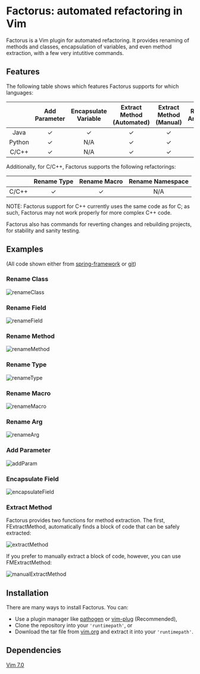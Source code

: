# Factorus: automated refactoring in Vim

Factorus is a Vim plugin for automated refactoring. It provides 
renaming of methods and classes, encapsulation of variables, 
and even method extraction, with a few very intutitive commands.

## Features

The following table shows which features Factorus supports for
which languages:

|              |Add  Parameter|Encapsulate Variable|Extract Method (Automated)|Extract Method (Manual)|Rename  Argument|Rename Class|Rename Method |Rename Field|
|:------------:|:------------:|:------------------:|:------------------------:|:---------------------:|:--------------:|:----------:|:------------:|:----------:|
|     Java     |   &#10003;   |      &#10003;      |         &#10003;         |        &#10003;       |    &#10003;    |  &#10003;  |   &#10003;   |  &#10003;  |
|    Python    |   &#10003;   |         N/A        |         &#10003;         |        &#10003;       |    &#10003;    |  &#10003;  |   &#10003;   |     N/A    |
|      C/C++       |   &#10003;   |         N/A        |         &#10003;         |        &#10003;       |    &#10003;    |    N/A     |   &#10003;   |  &#10003;  |

Additionally, for C/C++, Factorus supports the following refactorings:

|              |Rename Type|Rename Macro|Rename Namespace|
|:------------:|:---------:|:----------:|:--------------:|
|      C/C++       |  &#10003; |  &#10003;  |      N/A       |

NOTE: Factorus support for C++ currently uses the same code as for C; as such, Factorus may not work properly for more complex C++ code.


Factorus also has commands for reverting changes and rebuilding projects, for stability and sanity testing.

## Examples
(All code shown either from [spring-framework](https://github.com/spring-projects/spring-framework) or [git](https://github.com/git/git))

### Rename Class
![renameClass](https://raw.githubusercontent.com/apalmer1377/factorus/master/media/renameclass.gif)

### Rename Field
![renameField](https://raw.githubusercontent.com/apalmer1377/factorus/master/media/renamefield.gif)

### Rename Method
![renameMethod](https://raw.githubusercontent.com/apalmer1377/factorus/master/media/renamemethod.gif)

### Rename Type
![renameType](https://raw.githubusercontent.com/apalmer1377/factorus/master/media/renametype.gif)

### Rename Macro
![renameMacro](https://raw.githubusercontent.com/apalmer1377/factorus/master/media/renamemacro.gif)

### Rename Arg
![renameArg](https://raw.githubusercontent.com/apalmer1377/factorus/master/media/renamearg.gif)

### Add Parameter
![addParam](https://raw.githubusercontent.com/apalmer1377/factorus/master/media/addparam.gif)

### Encapsulate Field
![encapsulateField](https://raw.githubusercontent.com/apalmer1377/factorus/master/media/encapsulate.gif)

### Extract Method
Factorus provides two functions for method extraction.  The first, FExtractMethod, automatically finds a block
of code that can be safely extracted:

![extractMethod](https://raw.githubusercontent.com/apalmer1377/factorus/master/media/extract.gif)

If you prefer to manually extract a block of code, however, you can use FMExtractMethod:

![manualExtractMethod](https://raw.githubusercontent.com/apalmer1377/factorus/master/media/manualextract.gif)

## Installation

There are many ways to install Factorus. You can:

+ Use a plugin manager like [pathogen](https://github.com/tpope/vim-pathogen) or [vim-plug](https://github.com/junegunn/vim-plug) (Recommended), 
+ Clone the repository into your `'runtimepath'`, or
+ Download the tar file from [vim.org](http://www.vim.org/) and extract it into your `'runtimepath'`.

## Dependencies

[Vim 7.0](http://www.vim.org/)

